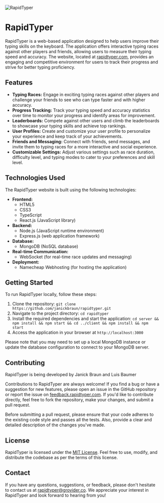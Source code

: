 ![RapidTyper](https://favicon.grovider.co/rapidtyper/apple-touch-icon.png)

# RapidTyper

RapidTyper is a web-based application designed to help users improve their typing skills on the keyboard. The application offers interactive typing races against other players and friends, allowing users to measure their typing speed and accuracy. The website, located at [rapidtyper.com](https://www.rapidtyper.com), provides an engaging and competitive environment for users to track their progress and strive for better typing proficiency.

## Features

- **Typing Races:** Engage in exciting typing races against other players and challenge your friends to see who can type faster and with higher accuracy.
- **Progress Tracking:** Track your typing speed and accuracy statistics over time to monitor your progress and identify areas for improvement.
- **Leaderboards:** Compete against other users and climb the leaderboards to showcase your typing skills and achieve top rankings.
- **User Profiles:** Create and customize your user profile to personalize your experience and keep track of your achievements.
- **Friends and Messaging:** Connect with friends, send messages, and invite them to typing races for a more interactive and social experience.
- **Customizable Settings:** Adjust various settings such as race duration, difficulty level, and typing modes to cater to your preferences and skill level.

## Technologies Used

The RapidTyper website is built using the following technologies:

- **Frontend:**
  - HTML5
  - CSS3
  - TypeScript
  - React.js (JavaScript library)
- **Backend:**
  - Node.js (JavaScript runtime environment)
  - Express.js (web application framework)
- **Database:**
  - MongoDB (NoSQL database)
- **Real-time Communication:**
  - WebSocket (for real-time race updates and messaging)
- **Deployment:**
  - Namecheap Webhosting (for hosting the application)

## Getting Started

To run RapidTyper locally, follow these steps:

1. Clone the repository: `git clone https://github.com/janickbraun/rapidtyper.git`
2. Navigate to the project directory: `cd rapidtyper`
3. Install the required dependencies and start the application: `cd server && npm install && npm start && cd ../client && npm install && npm start`
5. Access the application in your browser at `http://localhost:3000`

Please note that you may need to set up a local MongoDB instance or update the database configuration to connect to your MongoDB server.

## Contributing
RapidTyper is being developed by Janick Braun and Luis Baumer

Contributions to RapidTyper are always welcome! If you find a bug or have a suggestion for new features, please open an issue in the GitHub repository or report the issue on [feedback.rapidtyper.com](https://feedback.rapidtyper.com). If you'd like to contribute directly, feel free to fork the repository, make your changes, and submit a pull request.

Before submitting a pull request, please ensure that your code adheres to the existing code style and passes all the tests. Also, provide a clear and detailed description of the changes you've made.

## License

RapidTyper is licensed under the [MIT License](https://opensource.org/licenses/MIT). Feel free to use, modify, and distribute the codebase as per the terms of this license.

## Contact

If you have any questions, suggestions, or feedback, please don't hesitate to contact us at [rapidtyper@grovider.co](mailto:rapidtyper@grovider.co). We appreciate your interest in RapidTyper and look forward to hearing from you!
